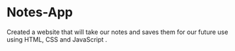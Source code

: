# Notes-App
Created a website that will take our notes and saves them for our future use using HTML, CSS and JavaScript .
